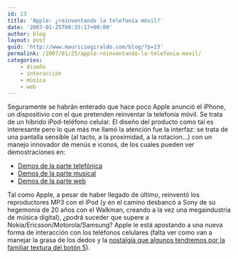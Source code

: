 ```yaml
---
id: 13
title: 'Apple: ¿reinventando la telefonía móvil?'
date: '2007-01-25T09:35:17+00:00'
author: blog
layout: post
guid: 'http://www.mauriciogiraldo.com/blog/?p=13'
permalink: /2007/01/25/apple-reinventando-la-telefonia-movil/
categories:
    - diseño
    - interacción
    - música
    - web
---
```


Seguramente se habrán enterado que hace poco Apple anunció el iPhone, un dispositivio con el que pretenden reinventar la telefonía móvil. Se trata de un hí­brido iPod-teléfono celular. El diseño del producto como tal es interesante pero lo que más me llamó la atención fue la interfaz: se trata de una pantalla sensible (al tacto, a la proximidad, a la rotacion…) con un manejo innovador de menús e iconos, de los cuales pueden ver demostraciones en:

- [Demos de la parte telefónica](http://www.apple.com/iphone/phone/)
- [Demos de la parte musical](http://www.apple.com/iphone/ipod/)
- [Demos de la parte web](http://www.apple.com/iphone/internet/)

Tal como Apple, a pesar de haber llegado de último, reinventó los reproductores MP3 con el iPod (y en el camino desbancó a Sony de su hegemonía de 20 años con el Walkman, creando a la vez una megaindustria de música digital), ¿podrá suceder que supere a Nokia/Ericsson/Motorola/Samsung? Apple le está apostando a una nueva forma de interacción con los teléfonos celulares (falta ver como van a manejar la grasa de los dedos y la [nostalgia que algunos tendremos por la familiar textura del botón 5](http://www.37signals.com/svn/posts/188-iphone-not-touchy-feely "post en 37signals sobre el iPhone")).